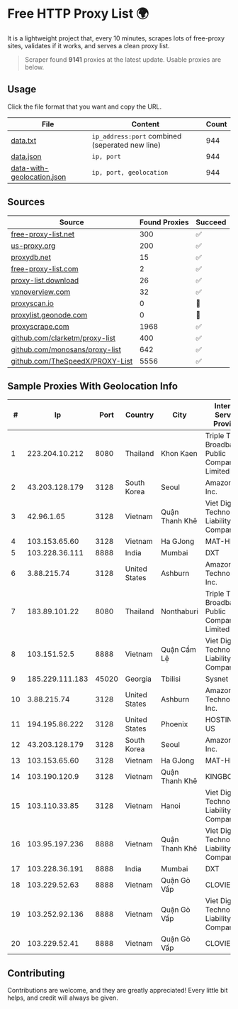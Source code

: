 
# Free HTTP Proxy List 🌍

It is a lightweight project that, every 10 minutes, scrapes lots of free-proxy sites, validates if it works, and serves a clean proxy list.


> Scraper found **9141** proxies at the latest update. Usable proxies are below.

## Usage

Click the file format that you want and copy the URL.


|File|Content|Count|
|----|-------|-----|
|[data.txt](https://raw.githubusercontent.com/themiralay/Proxy-List-World/master/data.txt)|`ip_address:port` combined (seperated new line)|944|
|[data.json](https://raw.githubusercontent.com/themiralay/Proxy-List-World/master/data.json)|`ip, port`|944|
|[data-with-geolocation.json](https://raw.githubusercontent.com/themiralay/Proxy-List-World/master/data-with-geolocation.json)|`ip, port, geolocation`|944|

## Sources

|Source|Found Proxies|Succeed|
|------|-------------|-------|
|[free-proxy-list.net](https://free-proxy-list.net)|300|✅|
|[us-proxy.org](https://www.us-proxy.org)|200|✅|
|[proxydb.net](http://proxydb.net)|15|✅|
|[free-proxy-list.com](https://free-proxy-list.com/?page=&port=&type%5B%5D=http&type%5B%5D=https&up_time=0&search=Search)|2|✅|
|[proxy-list.download](https://www.proxy-list.download/HTTP)|26|✅|
|[vpnoverview.com](https://vpnoverview.com/privacy/anonymous-browsing/free-proxy-servers)|32|✅|
|[proxyscan.io](https://www.proxyscan.io)|0|🚫|
|[proxylist.geonode.com](https://proxylist.geonode.com/api/proxy-list?limit=300&page=1&sort_by=lastChecked&sort_type=desc&protocols=http,https)|0|🚫|
|[proxyscrape.com](https://api.proxyscrape.com/v2/?request=displayproxies&protocol=http&timeout=10000&country=all&ssl=all&anonymity=all)|1968|✅|
|[github.com/clarketm/proxy-list](https://raw.githubusercontent.com/clarketm/proxy-list/master/proxy-list-raw.txt)|400|✅|
|[github.com/monosans/proxy-list](https://raw.githubusercontent.com/monosans/proxy-list/main/proxies/http.txt)|642|✅|
|[github.com/TheSpeedX/PROXY-List](https://raw.githubusercontent.com/TheSpeedX/PROXY-List/master/http.txt)|5556|✅|


## Sample Proxies With Geolocation Info

|#|Ip|Port|Country|City|Internet Service Provider|
|-|--|----|-------|----|-------------------------|
|1|223.204.10.212|8080|Thailand|Khon Kaen|Triple T Broadband Public Company Limited|
|2|43.203.128.179|3128|South Korea|Seoul|Amazon.com, Inc.|
|3|42.96.1.65|3128|Vietnam|Quận Thanh Khê|Viet Digital Technology Liability Company|
|4|103.153.65.60|3128|Vietnam|Ha GJong|MAT-HN|
|5|103.228.36.111|8888|India|Mumbai|DXT|
|6|3.88.215.74|3128|United States|Ashburn|Amazon Technologies Inc.|
|7|183.89.101.22|8080|Thailand|Nonthaburi|Triple T Broadband Public Company Limited|
|8|103.151.52.5|8888|Vietnam|Quận Cẩm Lệ|Viet Digital Technology Liability Company|
|9|185.229.111.183|45020|Georgia|Tbilisi|Sysnet LLC|
|10|3.88.215.74|3128|United States|Ashburn|Amazon Technologies Inc.|
|11|194.195.86.222|3128|United States|Phoenix|HOSTINGER US|
|12|43.203.128.179|3128|South Korea|Seoul|Amazon.com, Inc.|
|13|103.153.65.60|3128|Vietnam|Ha GJong|MAT-HN|
|14|103.190.120.9|3128|Vietnam|Quận Thanh Khê|KINGBOND|
|15|103.110.33.85|3128|Vietnam|Hanoi|Viet Digital Technology Liability Company|
|16|103.95.197.236|8888|Vietnam|Quận Thanh Khê|Viet Digital Technology Liability Company|
|17|103.228.36.191|8888|India|Mumbai|DXT|
|18|103.229.52.63|8888|Vietnam|Quận Gò Vấp|CLOVIET|
|19|103.252.92.136|8888|Vietnam|Quận Gò Vấp|Viet Digital Technology Liability Company|
|20|103.229.52.41|8888|Vietnam|Quận Gò Vấp|CLOVIET|



## Contributing

Contributions are welcome, and they are greatly appreciated! Every
little bit helps, and credit will always be given.

